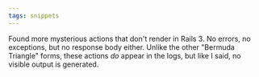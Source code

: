 ```yaml
---
tags: snippets
---
```


Found more mysterious actions that don't render in Rails 3. No errors, no exceptions, but no response body either. Unlike the other "Bermuda Triangle" forms, these actions *do* appear in the logs, but like I said, no visible output is generated.
